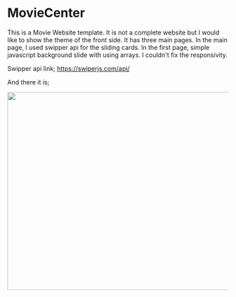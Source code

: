 # MovieCenter
This is a Movie Website template. It is not a complete website but I would like to show the theme of the front side. It has three main pages. In the main page, I used swipper api for the sliding cards. In the first page, simple javascript background slide with using arrays.
I couldn't fix the responsivity.

Swipper api link;
https://swiperjs.com/api/

And there it is;


<img src="https://github.com/MortuusestChe/MovieCenter/blob/main/Animated%20GIF-downsized_large.gif" width="800" height="450"/>
